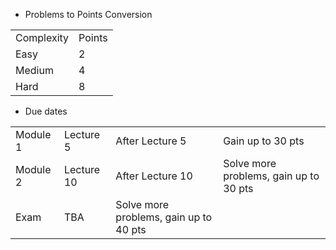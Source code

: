* Problems to Points Conversion

<table>
  <tr>
    <td>Complexity</td><td>Points</td>
  </tr>
  <tr>
    <td>Easy</td><td>2</td>
  </tr>
  <tr>
    <td>Medium</td><td>4</td>
  </tr>
  <tr>
    <td>Hard</td><td>8</td>
  </tr>  
</table>

* Due dates

<table>
  <tr>
    <td> Module 1 </td><td>Lecture 5</td> <td>After Lecture 5</td> <td>Gain up to 30 pts</td>
  </tr>
  <tr>
    <td> Module 2 </td><td>Lecture 10</td> <td>After Lecture 10</td> <td>Solve more problems, gain up to 30 pts</td>
  </tr>
  <tr>
    <td>Exam</td><td>TBA</td> <td>Solve more problems, gain up to 40 pts</td>
  </tr>
</table>
